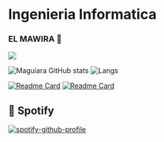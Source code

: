 # Ingenieria Informatica
### EL MAWIRA 👋
<a href="https://www.github.com/Maguiara" target="_blank" rel="noreferrer"><img
src="https://img.shields.io/github/followers/Maguiara?logo=github&style=for-the-badge&color=0891b2&labelColor=1c1917" /></a>
<br>

![Maguiara GitHub stats](https://github-readme-stats.vercel.app/api?username=Maguiara&show_icons=true&show=reviews,discussions_started,discussions_answered,prs_merged,prs_merged_percentage&rank_icon=github&theme=neon)
![Langs](https://github-readme-stats.vercel.app/api/top-langs/?username=CristopherAfonso&langs_count=20&layout=compact&theme=blue-green)

[![Readme Card](https://github-readme-stats.vercel.app/api/pin/?username=Maguiara=Primero-Ingenieria-Informatica&theme=gotham)](https://github.com/SrUnicornio/Primero-Ingenieria-Informatica)
[![Readme Card](https://github-readme-stats.vercel.app/api/pin/?username=SrUnicornio&repo=Segundo-Ingenieria-Informatica&theme=maroongold)](https://github.com/SrUnicornio/Segundo-Ingenieria-Informatica)


## :musical_note: Spotify
[![spotify-github-profile](https://spotify-github-profile.vercel.app/api/view?uid=u4zttqs73lkfzjukap1kr6bgs&cover_image=true&theme=natemoo-re&show_offline=true&background_color=121212&interchange=true&bar_color=53b14f&bar_color_cover=false)](https://spotify-github-profile.vercel.app/api/view?uid=u4zttqs73lkfzjukap1kr6bgs&redirect=true)
